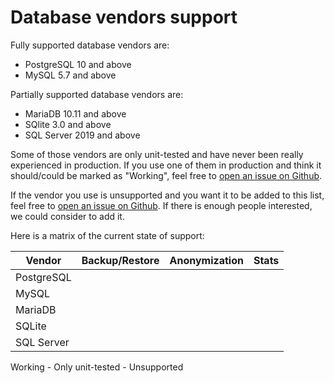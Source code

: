 # Database vendors support

Fully supported database vendors are:

- PostgreSQL 10 and above
- MySQL 5.7 and above

Partially supported database vendors are:

- MariaDB 10.11 and above
- SQlite 3.0 and above
- SQL Server 2019 and above

Some of those vendors are only unit-tested and have never been really experienced in production. If you use one of
them in production and think it should/could be marked as "Working", feel free to [open an issue on Github](https://github.com/makinacorpus/DbToolsBundle/issues?q=is%3Aopen+is%3Aissue+label%3A%22Database+vendor+support%22).

If the vendor you use is unsupported and you want it to be added to this list, feel free to [open an issue on Github](https://github.com/makinacorpus/DbToolsBundle/issues?q=is%3Aopen+is%3Aissue+label%3A%22Database+vendor+support%22).
If there is enough people interested, we could consider to add it.

Here is a matrix of the current state of support:


| Vendor                     | Backup/Restore  | Anonymization | Stats       |
|----------------------------|----------------|---------------|-------------|
| PostgreSQL    |  <Badge type="tip" text="✔" title="Working"/> | <Badge type="tip" text="✔" title="Working"/> | <Badge type="tip" text="✔" title="Working"/> |
| MySQL    |  <Badge type="tip" text="✔" title="Working"/> | <Badge type="tip" text="✔" title="Working"/> | <Badge type="tip" text="✔" title="Working"/> |
| MariaDB    |  <Badge type="danger" text="✘" title="Unsupported"/> | <Badge type="tip" text="✔" title="Working"/> | <Badge type="tip" text="✔" title="Working"/> |
| SQLite    |  <Badge type="danger" text="✘" title="Unsupported"/> | <Badge type="warning" text="~" title="Only unit-tested"/> | <Badge type="danger" text="✘" title="Unsupported"/> |
| SQL Server    |  <Badge type="danger" text="✘" title="Unsupported"/> | <Badge type="warning" text="~" title="Only unit-tested"/> | <Badge type="danger" text="✘" title="Unsupported"/> |

<Badge type="tip" text="✔" /> Working - <Badge type="warning" text="~" /> Only unit-tested - <Badge type="danger" text="✘" /> Unsupported
